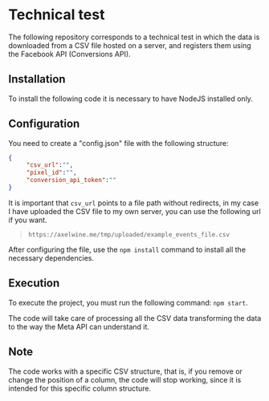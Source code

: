# Technical test
The following repository corresponds to a technical test in which the data is downloaded from a CSV file hosted on a server, and registers them using the Facebook API (Conversions API).

## Installation
To install the following code it is necessary to have NodeJS installed only.

## Configuration
You need to create a "config.json" file with the following structure:
```json
{
     "csv_url":"",
     "pixel_id":"",
     "conversion_api_token":""
}
```

It is important that `csv_url` points to a file path without redirects, in my case I have uploaded the CSV file to my own server, you can use the following url if you want.

> `https://axelwine.me/tmp/uploaded/example_events_file.csv`

After configuring the file, use the `npm install` command to install all the necessary dependencies.

## Execution
To execute the project, you must run the following command:
`npm start`.

The code will take care of processing all the CSV data transforming the data to the way the Meta API can understand it.

## Note
The code works with a specific CSV structure, that is, if you remove or change the position of a column, the code will stop working, since it is intended for this specific column structure.